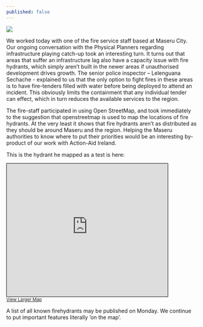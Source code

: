 ```yaml
---
published: false
---
```


![](/{{site.baseurl}}/img/h_map.png)

We worked today with one of the fire service staff based at Maseru City. Our ongoing conversation with the Physical Planners regarding infrastructure playing catch-up took an interesting turn. It turns out that areas that suffer an infrastructure lag also have a capacity issue with fire hydrants, which simply aren’t built in the newer areas if unauthorised development drives growth. The senior police inspector – Lelenguana Sechache - explained to us that the only option to fight fires in these areas is to have fire-tenders filled with water before being deployed to attend an incident. This obviously limits the containment that any individual tender can effect, which in turn reduces the available services to the region.

The fire-staff participated in using Open StreetMap, and took immediately to the suggestion that openstreetmap is used to map the locations of fire hydrants. At the very least it shows that fire hydrants aren’t as distributed as they should be around Maseru and the region. Helping the Maseru authorities to know where to put their priorities would be an interesting by-product of our work with Action-Aid Ireland.

This is the hydrant he mapped as a test is here: 

<iframe width="425" height="350" frameborder="0" scrolling="no" marginheight="0" marginwidth="0" src="http://www.openstreetmap.org/export/embed.html?bbox=27.497961223125458%2C-29.316207646261077%2C27.499760985374447%2C-29.314685140773026&amp;layer=mapnik&amp;marker=-29.315446396356784%2C27.498861104249954" style="border: 1px solid black"></iframe><br/><small><a href="http://www.openstreetmap.org/?mlat=-29.31545&amp;mlon=27.49886#map=19/-29.31545/27.49886&amp;layers=D">View Larger Map</a></small>

A list of all known firehydrants may be published on Monday. We continue to put important features literally ‘on the map’.